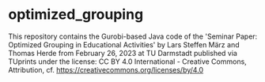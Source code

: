 # optimized_grouping
This repository contains the Gurobi-based Java code of the 'Seminar Paper: Optimized Grouping in Educational Activities' by Lars Steffen März and Thomas Herde from February 26, 2023 at TU Darmstadt published via TUprints under the license:
CC BY 4.0 International - Creative Commons, Attribution, cf. https://creativecommons.org/licenses/by/4.0
